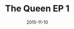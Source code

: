 ---
type: single
title: The Queen EP 1
date: 2015-11-10
img: /images/singles/the-queen-ep-1.jpg
discs:
  - tracks:
    - Play The Game
    - Nevermore
    - The Millionaire Waltz
---
